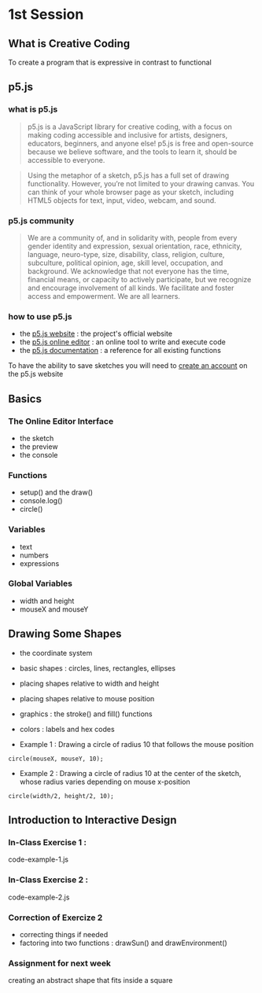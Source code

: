 # 1st Session

## What is Creative Coding

To create a program that is expressive in contrast to functional

## p5.js

### what is p5.js

> p5.js is a JavaScript library for creative coding, with a focus on making coding accessible and inclusive for artists, designers, educators, beginners, and anyone else! p5.js is free and open-source because we believe software, and the tools to learn it, should be accessible to everyone.

> Using the metaphor of a sketch, p5.js has a full set of drawing functionality. However, you’re not limited to your drawing canvas. You can think of your whole browser page as your sketch, including HTML5 objects for text, input, video, webcam, and sound.

### p5.js community

> We are a community of, and in solidarity with, people from every gender identity and expression, sexual orientation, race, ethnicity, language, neuro-type, size, disability, class, religion, culture, subculture, political opinion, age, skill level, occupation, and background. We acknowledge that not everyone has the time, financial means, or capacity to actively participate, but we recognize and encourage involvement of all kinds. We facilitate and foster access and empowerment. We are all learners.

### how to use p5.js

- the [p5.js website](https://p5js.org/) : the project's official website
- the [p5.js online editor](https://editor.p5js.org/) : an online tool to write and execute code
- the [p5.js documentation](https://p5js.org/reference/) : a reference for all existing functions

To have the ability to save sketches you will need to [create an account](https://editor.p5js.org/signup) on the p5.js website

## Basics

### The Online Editor Interface

- the sketch
- the preview
- the console

### Functions

- setup() and the draw()
- console.log()
- circle()

### Variables

- text
- numbers
- expressions

### Global Variables

- width and height
- mouseX and mouseY

## Drawing Some Shapes

- the coordinate system
- basic shapes : circles, lines, rectangles, ellipses
- placing shapes relative to width and height
- placing shapes relative to mouse position
- graphics : the stroke() and fill() functions
- colors : labels and hex codes

- Example 1 : Drawing a circle of radius 10 that follows the mouse position

`circle(mouseX, mouseY, 10);`

- Example 2 : Drawing a circle of radius 10 at the center of the sketch, whose radius varies depending on mouse x-position

`circle(width/2, height/2, 10);`

## Introduction to Interactive Design

### In-Class Exercise 1 :

code-example-1.js

### In-Class Exercise 2 :

code-example-2.js

### Correction of Exercize 2

- correcting things if needed
- factoring into two functions : drawSun() and drawEnvironment()

### Assignment for next week

creating an abstract shape that fits inside a square
